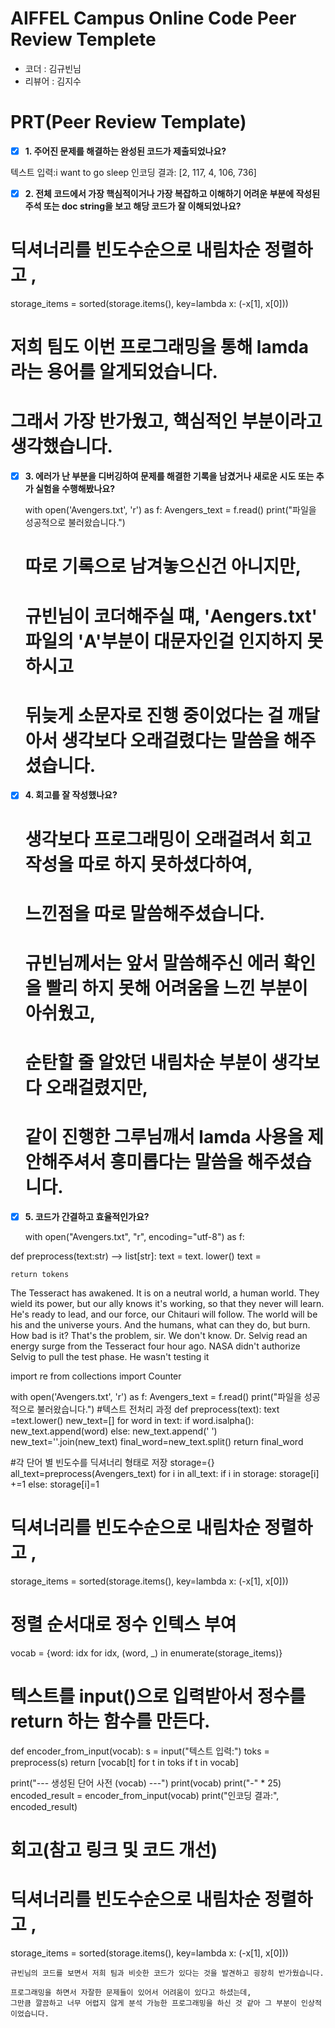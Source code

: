 # AIFFEL Campus Online Code Peer Review Templete
- 코더 : 김규빈님
- 리뷰어 : 김지수


# PRT(Peer Review Template)

- [x]  **1. 주어진 문제를 해결하는 완성된 코드가 제출되었나요?**

텍스트 입력:i want to go sleep
인코딩 결과: [2, 117, 4, 106, 736]   
    
- [x]  **2. 전체 코드에서 가장 핵심적이거나 가장 복잡하고 이해하기 어려운 부분에 작성된 
주석 또는 doc string을 보고 해당 코드가 잘 이해되었나요?**

   
# 딕셔너리를 빈도수순으로 내림차순 정렬하고 ,
   storage_items = sorted(storage.items(), key=lambda x: (-x[1], x[0]))

   # 저희 팀도 이번 프로그래밍을 통해 lamda 라는 용어를 알게되었습니다.
   # 그래서 가장 반가웠고, 핵심적인 부분이라고 생각했습니다.
        
- [x]  **3. 에러가 난 부분을 디버깅하여 문제를 해결한 기록을 남겼거나
새로운 시도 또는 추가 실험을 수행해봤나요?**
   
   with open('Avengers.txt', 'r') as f:
    Avengers_text = f.read()
    print("파일을 성공적으로 불러왔습니다.")

   # 따로 기록으로 남겨놓으신건 아니지만,
   # 규빈님이 코더해주실 떄, 'Aengers.txt' 파일의 'A'부분이 대문자인걸 인지하지 못하시고
   # 뒤늦게 소문자로 진행 중이었다는 걸 깨달아서 생각보다 오래걸렸다는 말씀을 해주셨습니다.
    
        
- [x]  **4. 회고를 잘 작성했나요?**
   # 생각보다 프로그래밍이 오래걸려서 회고 작성을 따로 하지 못하셨다하여,
   # 느낀점을 따로 말씀해주셨습니다.
   # 규빈님께서는 앞서 말씀해주신 에러 확인을 빨리 하지 못해 어려움을 느낀 부분이 아쉬웠고,
   # 순탄할 줄 알았던 내림차순 부분이 생각보다 오래걸렸지만,
   # 같이 진행한 그루님깨서 lamda 사용을 제안해주셔서 흥미롭다는 말씀을 해주셨습니다.
        
- [x]  **5. 코드가 간결하고 효율적인가요?**
    
    with open("Avengers.txt", "r", encoding="utf-8") as f:

def preprocess(text:str) --> list[str]:
    text = text. lower()
    text =

    return tokens
     
The Tesseract has awakened.
It is on a neutral world, a human world.
They wield its power,
but our ally knows it's working, so that they never will learn.
He's ready to lead, and our force, our Chitauri will follow.
The world will be his and the universe yours.
And the humans, what can they do, but burn.
How bad is it?
That's the problem, sir. We don't know.
Dr. Selvig read an energy surge from the Tesseract four hour ago.
NASA didn't authorize Selvig to pull the test phase.
He wasn't testing it

import re
from collections import Counter
     

with open('Avengers.txt', 'r') as f:
    Avengers_text = f.read()
    print("파일을 성공적으로 불러왔습니다.")
#텍스트 전처리 과정
def preprocess(text):
    text =text.lower()
    new_text=[]
    for word in text:
      if word.isalpha():
        new_text.append(word)
      else:
        new_text.append(' ')
    new_text=''.join(new_text)
    final_word=new_text.split()
    return final_word

#각 단어 별 빈도수를 딕셔너리 형태로 저장
storage={}
all_text=preprocess(Avengers_text)
for i in all_text:
  if i in storage:
    storage[i] +=1
  else:
    storage[i]=1

# 딕셔너리를 빈도수순으로 내림차순 정렬하고 ,
storage_items = sorted(storage.items(), key=lambda x: (-x[1], x[0]))

# 정렬 순서대로 정수 인텍스 부여
vocab = {word: idx for idx, (word, _) in enumerate(storage_items)}

# 텍스트를 input()으로 입력받아서 정수를 return 하는 함수를 만든다.
def encoder_from_input(vocab):
    s = input("텍스트 입력:")
    toks = preprocess(s)
    return [vocab[t] for t in toks if t in vocab]

print("--- 생성된 단어 사전 (vocab) ---")
print(vocab)
print("-" * 25)
encoded_result = encoder_from_input(vocab)
print("인코딩 결과:", encoded_result)



# 회고(참고 링크 및 코드 개선)

# 딕셔너리를 빈도수순으로 내림차순 정렬하고 ,
storage_items = sorted(storage.items(), key=lambda x: (-x[1], x[0]))
```
규빈님의 코드를 보면서 저희 팀과 비슷한 코드가 있다는 것을 발견하고 굉장히 반가웠습니다.
```
```
프로그래밍을 하면서 자잘한 문제들이 있어서 어려움이 있다고 하셨는데,
그만큼 깔끔하고 너무 어렵지 않게 분석 가능한 프로그래밍을 하신 것 같아 그 부분이 인상적이었습니다.
```

